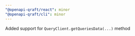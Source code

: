 ```yaml
---
"@openapi-qraft/react": minor
"@openapi-qraft/cli": minor
---
```


Added support for `QueryClient.getQueriesData(...)` method
